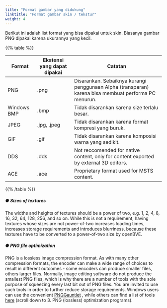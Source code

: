 ```yaml
---
title: "Format gambar yang didukung"
linktitle: "Format gambar skin / tekstur"
weight: 4
---
```


Berikut ini adalah list format yang bisa dipakai untuk skin. Biasanya gambar PNG dipakai karena ukurannya yang kecil.

{{% table %}}

| Format      | Ekstensi yang dapat dipakai | Catatan                                                      |
| ----------- | ----------------------- | ------------------------------------------------------------ |
| PNG         | .png                    | Disarankan. Sebaiknya kurangi penggunaan Alpha (transparan) karena bisa membuat performa PC menurun. |
| Windows BMP | .bmp                    | Tidak disarankan karena size terlalu besar.                      |
| JPEG        | .jpg, .jpeg             | Tidak disarankan karena format kompresi yang buruk. |
| GIF         | .gif                    | Tidak disarankan karena komposisi warna yang sedikit. |
| DDS         | .dds                    | Not reccomended for native content, only for content exported by external 3D editors. |
| ACE         | .ace                    | Proprietary format used for MSTS content.                    |

{{% /table %}}

##### ● Sizes of textures

The widths and heights of textures should be a power of two, e.g. 1, 2, 4, 8, 16, 32, 64, 128, 256, and so on. While this is not a requirement, having textures whose sizes are not power-of-two increases loading times, increases storage requirements and introduces blurriness, because these textures have to be converted to a power-of-two size by openBVE.

##### ● PNG file optimization

PNG is a lossless image compression format. As with many other compression formats, the encoder can make a wide range of choices to result in different outcomes - some encoders can produce smaller files, others larger files. Normally, image editing software do not produce the smallest PNG files, which is why there are a number of tools with the sole purpose of squeezing every last bit out of PNG files. You are invited to use such tools in order to further reduce storage requirements. Windows users can use the convenient [PNGGauntlet](http://brh.numbera.com/software/pnggauntlet/) , while others can find a list of tools [here](http://optipng.sourceforge.net/pngtech/optipng.html)  (scroll down to 3. PNG (lossless) optimization programs).